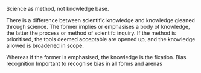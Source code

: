 Science as method, not knowledge base.

There is a difference between scientific knowledge and knowledge gleaned through science. The former implies or emphasises a body of knowledge, the latter the process or method of scientifc inquiry. If the method is prioritised, the tools deemed acceptable are opened up, and the knowledge allowed is broadened in scope.

Whereas if the former is emphasised, the knowledge is the fixation.
Bias recognition
Important to recognise bias in all forms and arenas